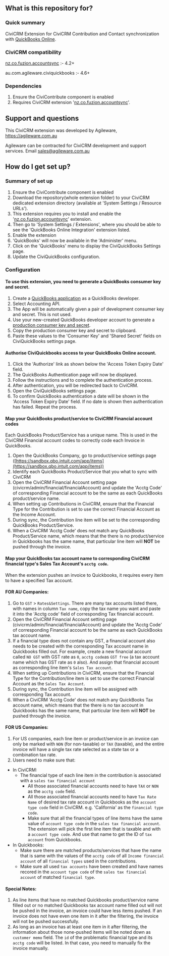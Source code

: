 ## What is this repository for?

### Quick summary

CiviCRM Extension for CiviCRM Contribution and Contact synchronization with [QuickBooks Online](http://www.intuit.com.au/).

### CiviCRM compatibility

[nz.co.fuzion.accountsync](https://github.com/eileenmcnaughton/nz.co.fuzion.accountsync) :- 4.2+ 

au.com.agileware.civiquickbooks :- 4.6+

### Dependencies

1. Ensure the CiviContribute component is enabled
1. Requires CiviCRM extension '[nz.co.fuzion.accountsync](https://github.com/eileenmcnaughton/nz.co.fuzion.accountsync)'.

## Support and questions

This CiviCRM extension was developed by Agileware, https://agileware.com.au

Agileware can be contracted for CiviCRM development and support services. Email sales@agileware.com.au

## How do I get set up?

### Summary of set up

1. Ensure the CiviContribute component is enabled
1. Download the repository(whole extension folder) to your CiviCRM dedicated extension directory (available at 'System Settings / Resource URLs'). 
1. This extension requires you to install and enable the '[nz.co.fuzion.accountsync](https://github.com/eileenmcnaughton/nz.co.fuzion.accountsync)' extension.
1. Then go to 'System Settings / Extensions', where you should be able to see the 'QuickBooks Online Integration' extension listed. 
1. Enable the extension
1. 'QuickBooks' will now be available in the 'Administer' menu. 
1. Click on the 'QuickBooks' menu to display the CiviQuickBooks Settings page.
1. Update the CiviQuickBooks configuration.

### Configuration

#### To use this extension, you need to generate a QuickBooks consumer key and secret.

1. Create a [QuickBooks application](https://developer.intuit.com/docs/0100_quickbooks_online/0100_essentials/0085_develop_quickbooks_apps/0000_create_an_app) as a QuickBooks developer.
1. Select Accounting API.
1. The App will be automatically given a pair of development consumer key and secret. This is not used.
1. Use your new-created QuickBooks developer account to generate a [production consumer key and secret](https://developer.intuit.com/docs/0100_quickbooks_online/0100_essentials/0085_develop_quickbooks_apps/0005_use_your_app_with_production_keys).
1. Copy the production consumer key and secret to clipboard.
1. Paste these values to the 'Consumer Key' and 'Shared Secret' fields on CiviQuickBooks settings page.

#### Authorise CiviQuickbooks access to your QuickBooks Online account.

1. Click the 'Authorize' link as shown below the 'Access Token Expiry Date' field.
1. The QuickBooks Authentication page will now be displayed.
1. Follow the instructions and to complete the authentication process. 
1. After authentication, you will be redirected back to CiviCRM.
1. Open the CiviQuickBooks settings page.
1. To confirm QuickBooks authentication a date will be shown in the 'Access Token Expiry Date' field. If no date is shown then authentication has failed. Repeat the process.

#### Map your QuickBooks product/service to CiviCRM Financial account codes

Each QuickBooks Product/Service has a unique name. This is used in the CiviCRM Financial account codes to correctly code each Invoice in QuickBooks.

1. Open the QuickBooks Company, go to product/service settings page ([https://sandbox.qbo.intuit.com/app/items](https://sandbox.qbo.intuit.com/app/items))
1. Identify each QuickBooks Product/Service that you what to sync with CiviCRM
1. Open the CiviCRM Financial Account setting page (civicrm/admin/financial/financialAccount) and update the 'Acctg Code' of corresponding Financial account to be the same as each QuickBooks product/service name.
1. When setting up Contributions in CiviCRM,  ensure that the Financial Type for the Contribution is set to use the correct Financial Account as the Income Account.
1. During sync, the Contribution line item will be set to the corresponding QuickBooks Product/Service.
1. When a CiviCRM 'Acctg Code' does not match any QuickBooks Product/Service name, which means that the there is no product/service in Quickbooks has the same name, that particular line item will **NOT** be pushed through the invoice.

#### Map your QuickBooks tax account name to corresponding CiviCRM financial type's Sales Tax Account's `acctg code`. 

When the extension pushes an invoice to Quickbooks, it requires every item to have a specified Tax account.

#### FOR AU Companies:
1. Go to `GST` > `Rates&Settings`. There are many tax accounts listed there, with names in column `Tax name`, copy the tax name you want and paste it into the 'Acctg code' field of corresponding Tax financial account.
1. Open the CiviCRM Financial Account setting page (civicrm/admin/financial/financialAccount) and update the 'Acctg Code' of corresponding Financial account to be the same as each QuickBooks tax account name.
1. If a financial type does not contain any GST, a financial account also needs to be created with the corresponding Tax account name in Quickbooks filled out. For example, create a new financial account called `NO GST` with GST rate as `0`, `acctg code`as `GST free` (a tax account name which has GST rate as `0` also). And assign that financial account as corresponding line item's `Sales Tax account`.
1. When setting up Contributions in CiviCRM,  ensure that the Financial Type for the Contribution/line item is set to use the correct Financial Account as the `Sales Tax Account`.
1. During sync, the Contribution line item will be assigned with corresponding Tax account.
1. When a CiviCRM 'Acctg Code' does not match any QuickBooks Tax account name, which means that the there is no tax account in Quickbooks has the same name, that particular line item will **NOT** be pushed through the invoice.

#### FOR US Companies:
1. For US companies, each line item or product/service in an invoice can only be marked with `NON` (for non-taxable) or `TAX` (taxable), and the entire invoice will have a single tax rate selected as a state tax or a combination tax rate.
1. Users need to make sure that: 
 - In CiviCRM:
    - The financial type of each line item in the contribution is associated with a `sales tax financial account`
      - All those associated financial accounts need to have `TAX` or `NON` as the `acctg code` field.
      - All those associated financial accounts need to have `Tax Rate Name` of desired tax rate account in Quickbooks as the `account type code` field in CiviCRM. e.g. 'California' as the `financial type code`.
      - Make sure that all the financial types of line items have the same value of `account type code` in the `sales tax financial account`. The extension will pick the first line item that is taxable and with a `account type code`. And use that name to get the ID of `tax account` from Quickbooks.
  - In Quickbooks:
      - Make sure there are matched products/services that have the name that is same with the values of the `acctg code` of all `Income financial account`
 of all `financial types` used in the contributions.
      - Make sure all used `tax accounts` have been created and have names recored in the `account type code` of the `sales tax financial account` of matched `financial type`.

#### Special Notes:
1. As line items that have no matched Quickbooks product/service name filled out or no matched Quickbooks tax account name filled out will not be pushed in the invoice, an invoice could have less items pushed. If an invoice does not have even one item in it after the filtering, the invoice will not be pushed successfully.
1. As long as an invoice has at least one item in it after filtering, the information about those none-pushed items will be noted down as `customer memo` field. The `id` of the problematic financial type and its `acctg code` will be listed. In that case, you need to manually fix the invoice manually.